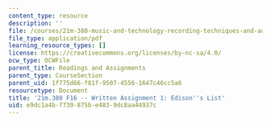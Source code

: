 ```yaml
---
content_type: resource
description: ''
file: /courses/21m-380-music-and-technology-recording-techniques-and-audio-production-fall-2016/e9dc1a4bf730875be4839dc8aa44937c_MIT21M_380F16_assn_wr1.pdf
file_type: application/pdf
learning_resource_types: []
license: https://creativecommons.org/licenses/by-nc-sa/4.0/
ocw_type: OCWFile
parent_title: Readings and Assignments
parent_type: CourseSection
parent_uid: 1f775d66-f81f-9507-4556-1647c46cc5a6
resourcetype: Document
title: '21m.380 F16 -- Written Assignment 1: Edison''s List'
uid: e9dc1a4b-f730-875b-e483-9dc8aa44937c
---
```

